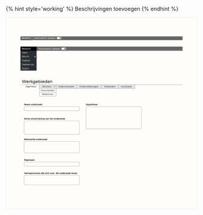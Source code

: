 {% hint style='working' %}
Beschrijvingen toevoegen
{% endhint %}




![Onderzoeksvragen](content/designs2.png)